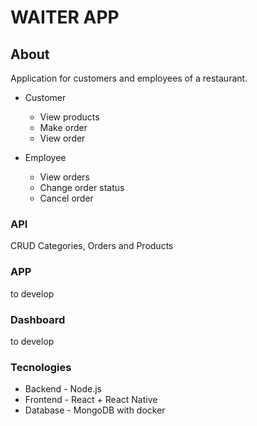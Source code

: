 # WAITER APP

## About
Application for customers and employees of a restaurant.
- Customer
  - View products
  - Make order
  - View order
 
- Employee
  - View orders
  - Change order status
  - Cancel order

### API
CRUD Categories, Orders and Products

### APP
to develop

### Dashboard
to develop

### Tecnologies
- Backend - Node.js
- Frontend - React + React Native
- Database - MongoDB with docker
